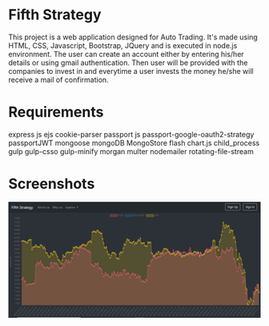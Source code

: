 # Fifth Strategy
 
This project is a web application designed for Auto Trading. It's made using HTML, CSS, Javascript, Bootstrap, JQuery and is executed in node.js environment. The user can create an account either by entering his/her details or using gmail authentication. Then user will be provided with the companies to invest in and everytime a user invests the money he/she will receive a mail of confirmation. 

# Requirements
express js
ejs
cookie-parser
passport js
passport-google-oauth2-strategy
passportJWT
mongoose
mongoDB
MongoStore
flash
chart.js
child_process
gulp
gulp-csso
gulp-minify
morgan
multer
nodemailer
rotating-file-stream

# Screenshots

![](images/homePage.png)
